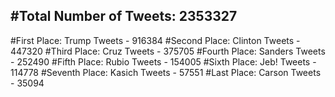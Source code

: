 #Total Number of Tweets: 2353327 
---
#First Place: Trump Tweets - 916384
#Second Place: Clinton Tweets - 447320
#Third Place: Cruz Tweets - 375705
#Fourth Place: Sanders Tweets - 252490
#Fifth Place: Rubio Tweets - 154005
#Sixth Place: Jeb! Tweets - 114778
#Seventh Place: Kasich Tweets - 57551
#Last Place: Carson Tweets - 35094

